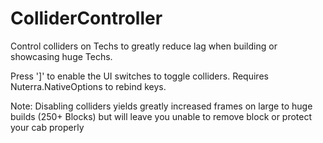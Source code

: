 # ColliderController
Control colliders on Techs to greatly reduce lag when building or showcasing huge Techs.

Press ']' to enable the UI switches to toggle colliders.
Requires Nuterra.NativeOptions to rebind keys.

Note: Disabling colliders yields greatly increased frames on large to huge builds (250+ Blocks) but will leave you unable to remove block or protect your cab properly
